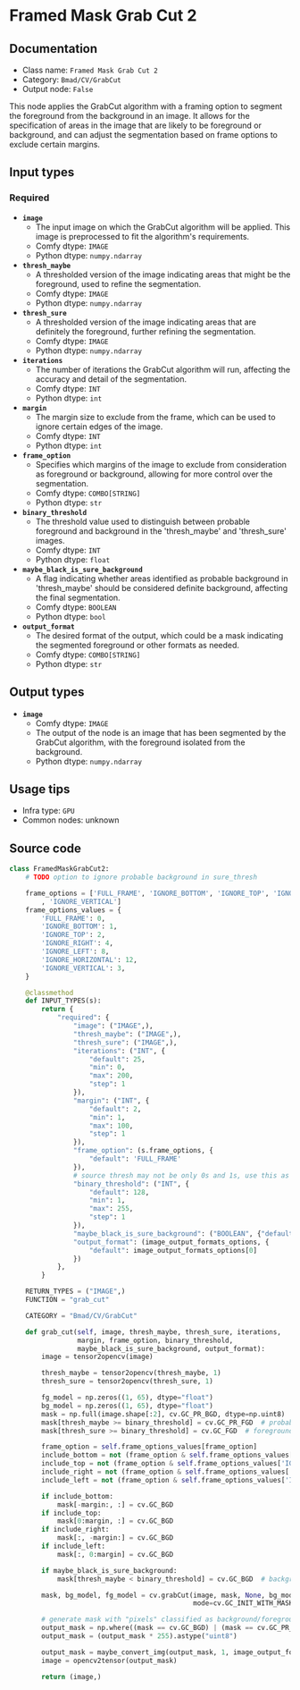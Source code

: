 # Framed Mask Grab Cut 2
## Documentation
- Class name: `Framed Mask Grab Cut 2`
- Category: `Bmad/CV/GrabCut`
- Output node: `False`

This node applies the GrabCut algorithm with a framing option to segment the foreground from the background in an image. It allows for the specification of areas in the image that are likely to be foreground or background, and can adjust the segmentation based on frame options to exclude certain margins.
## Input types
### Required
- **`image`**
    - The input image on which the GrabCut algorithm will be applied. This image is preprocessed to fit the algorithm's requirements.
    - Comfy dtype: `IMAGE`
    - Python dtype: `numpy.ndarray`
- **`thresh_maybe`**
    - A thresholded version of the image indicating areas that might be the foreground, used to refine the segmentation.
    - Comfy dtype: `IMAGE`
    - Python dtype: `numpy.ndarray`
- **`thresh_sure`**
    - A thresholded version of the image indicating areas that are definitely the foreground, further refining the segmentation.
    - Comfy dtype: `IMAGE`
    - Python dtype: `numpy.ndarray`
- **`iterations`**
    - The number of iterations the GrabCut algorithm will run, affecting the accuracy and detail of the segmentation.
    - Comfy dtype: `INT`
    - Python dtype: `int`
- **`margin`**
    - The margin size to exclude from the frame, which can be used to ignore certain edges of the image.
    - Comfy dtype: `INT`
    - Python dtype: `int`
- **`frame_option`**
    - Specifies which margins of the image to exclude from consideration as foreground or background, allowing for more control over the segmentation.
    - Comfy dtype: `COMBO[STRING]`
    - Python dtype: `str`
- **`binary_threshold`**
    - The threshold value used to distinguish between probable foreground and background in the 'thresh_maybe' and 'thresh_sure' images.
    - Comfy dtype: `INT`
    - Python dtype: `float`
- **`maybe_black_is_sure_background`**
    - A flag indicating whether areas identified as probable background in 'thresh_maybe' should be considered definite background, affecting the final segmentation.
    - Comfy dtype: `BOOLEAN`
    - Python dtype: `bool`
- **`output_format`**
    - The desired format of the output, which could be a mask indicating the segmented foreground or other formats as needed.
    - Comfy dtype: `COMBO[STRING]`
    - Python dtype: `str`
## Output types
- **`image`**
    - Comfy dtype: `IMAGE`
    - The output of the node is an image that has been segmented by the GrabCut algorithm, with the foreground isolated from the background.
    - Python dtype: `numpy.ndarray`
## Usage tips
- Infra type: `GPU`
- Common nodes: unknown


## Source code
```python
class FramedMaskGrabCut2:
    # TODO option to ignore probable background in sure_thresh

    frame_options = ['FULL_FRAME', 'IGNORE_BOTTOM', 'IGNORE_TOP', 'IGNORE_RIGHT', 'IGNORE_LEFT', 'IGNORE_HORIZONTAL'
        , 'IGNORE_VERTICAL']
    frame_options_values = {
        'FULL_FRAME': 0,
        'IGNORE_BOTTOM': 1,
        'IGNORE_TOP': 2,
        'IGNORE_RIGHT': 4,
        'IGNORE_LEFT': 8,
        'IGNORE_HORIZONTAL': 12,
        'IGNORE_VERTICAL': 3,
    }

    @classmethod
    def INPUT_TYPES(s):
        return {
            "required": {
                "image": ("IMAGE",),
                "thresh_maybe": ("IMAGE",),
                "thresh_sure": ("IMAGE",),
                "iterations": ("INT", {
                    "default": 25,
                    "min": 0,
                    "max": 200,
                    "step": 1
                }),
                "margin": ("INT", {
                    "default": 2,
                    "min": 1,
                    "max": 100,
                    "step": 1
                }),
                "frame_option": (s.frame_options, {
                    "default": 'FULL_FRAME'
                }),
                # source thresh may not be only 0s and 1s, use this as a safeguard
                "binary_threshold": ("INT", {
                    "default": 128,
                    "min": 1,
                    "max": 255,
                    "step": 1
                }),
                "maybe_black_is_sure_background": ("BOOLEAN", {"default": False}),
                "output_format": (image_output_formats_options, {
                    "default": image_output_formats_options[0]
                })
            },
        }

    RETURN_TYPES = ("IMAGE",)
    FUNCTION = "grab_cut"

    CATEGORY = "Bmad/CV/GrabCut"

    def grab_cut(self, image, thresh_maybe, thresh_sure, iterations,
                 margin, frame_option, binary_threshold,
                 maybe_black_is_sure_background, output_format):
        image = tensor2opencv(image)

        thresh_maybe = tensor2opencv(thresh_maybe, 1)
        thresh_sure = tensor2opencv(thresh_sure, 1)

        fg_model = np.zeros((1, 65), dtype="float")
        bg_model = np.zeros((1, 65), dtype="float")
        mask = np.full(image.shape[:2], cv.GC_PR_BGD, dtype=np.uint8)  # probable background
        mask[thresh_maybe >= binary_threshold] = cv.GC_PR_FGD  # probable foreground
        mask[thresh_sure >= binary_threshold] = cv.GC_FGD  # foreground

        frame_option = self.frame_options_values[frame_option]
        include_bottom = not (frame_option & self.frame_options_values['IGNORE_BOTTOM'])
        include_top = not (frame_option & self.frame_options_values['IGNORE_TOP'])
        include_right = not (frame_option & self.frame_options_values['IGNORE_RIGHT'])
        include_left = not (frame_option & self.frame_options_values['IGNORE_LEFT'])

        if include_bottom:
            mask[-margin:, :] = cv.GC_BGD
        if include_top:
            mask[0:margin, :] = cv.GC_BGD
        if include_right:
            mask[:, -margin:] = cv.GC_BGD
        if include_left:
            mask[:, 0:margin] = cv.GC_BGD

        if maybe_black_is_sure_background:
            mask[thresh_maybe < binary_threshold] = cv.GC_BGD  # background

        mask, bg_model, fg_model = cv.grabCut(image, mask, None, bg_model, fg_model, iterCount=iterations,
                                              mode=cv.GC_INIT_WITH_MASK)

        # generate mask with "pixels" classified as background/foreground
        output_mask = np.where((mask == cv.GC_BGD) | (mask == cv.GC_PR_BGD), 0, 1)
        output_mask = (output_mask * 255).astype("uint8")

        output_mask = maybe_convert_img(output_mask, 1, image_output_formats_options_map[output_format])
        image = opencv2tensor(output_mask)

        return (image,)

```
